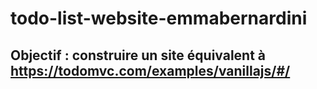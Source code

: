 # todo-list-website-emmabernardini

## Objectif : construire un site équivalent à https://todomvc.com/examples/vanillajs/#/
